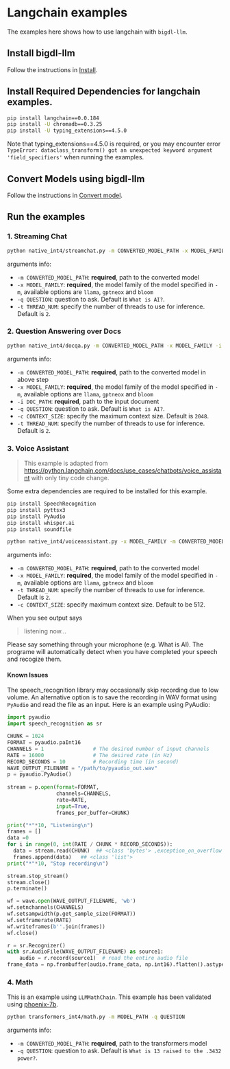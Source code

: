 # Langchain examples

The examples here shows how to use langchain with `bigdl-llm`.

## Install bigdl-llm
Follow the instructions in [Install](https://github.com/intel-analytics/BigDL/tree/main/python/llm#install).

## Install Required Dependencies for langchain examples. 

```bash
pip install langchain==0.0.184
pip install -U chromadb==0.3.25
pip install -U typing_extensions==4.5.0
```

Note that typing_extensions==4.5.0 is required, or you may encounter error `TypeError: dataclass_transform() got an unexpected keyword argument 'field_specifiers'` when running the examples. 


## Convert Models using bigdl-llm
Follow the instructions in [Convert model](https://github.com/intel-analytics/BigDL/tree/main/python/llm#convert-model).


## Run the examples

### 1. Streaming Chat

```bash
python native_int4/streamchat.py -m CONVERTED_MODEL_PATH -x MODEL_FAMILY -q QUESTION -t THREAD_NUM
```
arguments info:
- `-m CONVERTED_MODEL_PATH`: **required**, path to the converted model
- `-x MODEL_FAMILY`: **required**, the model family of the model specified in `-m`, available options are `llama`, `gptneox` and `bloom`
- `-q QUESTION`: question to ask. Default is `What is AI?`.
- `-t THREAD_NUM`: specify the number of threads to use for inference. Default is `2`.

### 2. Question Answering over Docs
```bash
python native_int4/docqa.py -m CONVERTED_MODEL_PATH -x MODEL_FAMILY -i DOC_PATH -q QUESTION -c CONTEXT_SIZE -t THREAD_NUM
```
arguments info:
- `-m CONVERTED_MODEL_PATH`: **required**, path to the converted model in above step
- `-x MODEL_FAMILY`: **required**, the model family of the model specified in `-m`, available options are `llama`, `gptneox` and `bloom`
- `-i DOC_PATH`: **required**, path to the input document
- `-q QUESTION`: question to ask. Default is `What is AI?`.
- `-c CONTEXT_SIZE`: specify the maximum context size. Default is `2048`.
- `-t THREAD_NUM`: specify the number of threads to use for inference. Default is `2`.

### 3. Voice Assistant
> This example is adapted from https://python.langchain.com/docs/use_cases/chatbots/voice_assistant with only tiny code change.

Some extra dependencies are required to be installed for this example.
```bash
pip install SpeechRecognition
pip install pyttsx3
pip install PyAudio
pip install whisper.ai
pip install soundfile
```

```bash
python native_int4/voiceassistant.py -x MODEL_FAMILY -m CONVERTED_MODEL_PATH -t THREAD_NUM -c CONTEXT_SIZE
```

arguments info:
- `-m CONVERTED_MODEL_PATH`: **required**, path to the converted model
- `-x MODEL_FAMILY`: **required**, the model family of the model specified in `-m`, available options are `llama`, `gptneox` and `bloom`
- `-t THREAD_NUM`: specify the number of threads to use for inference. Default is `2`.
- `-c CONTEXT_SIZE`: specify maximum context size. Default to be 512.

When you see output says
> listening now...

Please say something through your microphone (e.g. What is AI). The programe will automatically detect when you have completed your speech and recogize them.

#### Known Issues
The speech_recognition library may occasionally skip recording due to low volume. An alternative option is to save the recording in WAV format using `PyAudio` and read the file as an input. Here is an example using PyAudio:
```python
import pyaudio
import speech_recognition as sr

CHUNK = 1024
FORMAT = pyaudio.paInt16
CHANNELS = 1                # The desired number of input channels
RATE = 16000                # The desired rate (in Hz)
RECORD_SECONDS = 10         # Recording time (in second)
WAVE_OUTPUT_FILENAME = "/path/to/pyaudio_out.wav"
p = pyaudio.PyAudio()
                
stream = p.open(format=FORMAT,
                channels=CHANNELS,
                rate=RATE,
                input=True,
                frames_per_buffer=CHUNK)

print("*"*10, "Listening\n")
frames = []
data =0
for i in range(0, int(RATE / CHUNK * RECORD_SECONDS)):
  data = stream.read(CHUNK)  ## <class 'bytes'> ,exception_on_overflow = False
  frames.append(data)   ## <class 'list'>
print("*"*10, "Stop recording\n")

stream.stop_stream()
stream.close()
p.terminate()

wf = wave.open(WAVE_OUTPUT_FILENAME, 'wb')
wf.setnchannels(CHANNELS)
wf.setsampwidth(p.get_sample_size(FORMAT))
wf.setframerate(RATE)
wf.writeframes(b''.join(frames))
wf.close()

r = sr.Recognizer()
with sr.AudioFile(WAVE_OUTPUT_FILENAME) as source1:
    audio = r.record(source1)  # read the entire audio file   
frame_data = np.frombuffer(audio.frame_data, np.int16).flatten().astype(np.float32) / 32768.0
```

### 4. Math

This is an example using `LLMMathChain`. This example has been validated using [phoenix-7b](https://huggingface.co/FreedomIntelligence/phoenix-inst-chat-7b).

```bash
python transformers_int4/math.py -m MODEL_PATH -q QUESTION
```
arguments info:
- `-m CONVERTED_MODEL_PATH`: **required**, path to the transformers model
- `-q QUESTION`: question to ask. Default is `What is 13 raised to the .3432 power?`.

